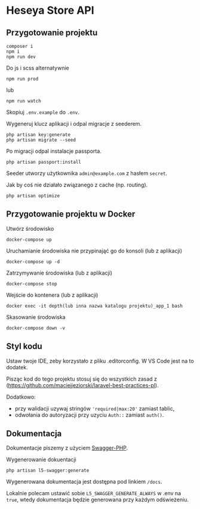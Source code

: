 # Heseya Store API

## Przygotowanie projektu
```
composer i
npm i
npm run dev
```

Do js i scss alternatywnie
```
npm run prod
```
lub
```
npm run watch
```

Skopiuj `.env.example` do `.env`.

Wygeneruj klucz aplikacji i odpal migracje z seederem.
```
php artisan key:generate
php artisan migrate --seed
```

Po migracji odpal instalacje passporta.
```
php artisan passport:install
```

Seeder utworzy użytkownika `admin@example.com` z hasłem `secret`.

Jak by coś nie działało związanego z cache (np. routing).
```
php artisan optimize
```

## Przygotowanie projektu w Docker
Utwórz środowisko
```
docker-compose up
```

Uruchamianie środowiska nie przypinająć go do konsoli (lub z aplikacji)
```
docker-compose up -d
```

Zatrzymywanie środowiska (lub z aplikacji)
```
docker-compose stop
```

Wejście do kontenera (lub z aplikacji)
```
docker exec -it depth(lub inna nazwa katalogu projektu)_app_1 bash
```

Skasowanie środowiska
```
docker-compose down -v
```

## Styl kodu
Ustaw twoje IDE, zeby korzystało z pliku .editorconfig. W VS Code jest na to dodatek.

Pisząc kod do tego projektu stosuj się do wszystkich zasad z (https://github.com/maciejjeziorski/laravel-best-practices-pl).

Dodatkowo:
- przy walidacji uzywaj stringów `'required|max:20'` zamiast tablic,
- odwołania do autoryzacji przy uzyciu `Auth::` zamiast `auth()`.

## Dokumentacja
Dokumentacje piszemy z użyciem [Swagger-PHP](http://zircote.github.io/swagger-php/).

Wygenerowanie dokuentacji
```
php artisan l5-swagger:generate
```

Wygenerowana dokumentacja jest dostępna pod linkiem `/docs`.

Lokalnie polecam ustawić sobie `L5_SWAGGER_GENERATE_ALWAYS` w .env na `true`, wtedy dokumentacja będzie generowana przy każdym odświeżeniu.
